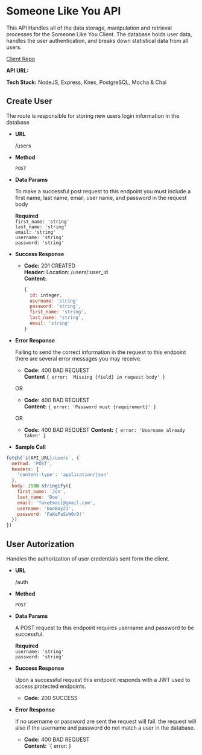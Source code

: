 # Someone Like You API

This API Handles all of the data storage, manipulation and retrieval processes for the Someone Like You Client. The database holds user data, handles the user authentication, and breaks down statistical data from all users.

[Client Repo](https://github.com/thinkful-ei-iguana/MASK-SLY-client)

**API URL:** 

**Tech Stack:** NodeJS, Express, Knex, PostgreSQL, Mocha & Chai

## **Create User**

  The route is responsible for storing new users login information in the database

* **URL**

  /users

* **Method**

  `POST`

* **Data Params**

  To make a successful post request to this endpoint you must include a first name, last name, email, user name, and password in the request body

  **Required** <br />
  `first_name: 'string'` <br />
  `last_name: 'string'` <br />
  `email: 'string'` <br />
  `username: 'string'` <br />
  `password: 'string'`

* **Success Response**

  * **Code:** 201 CREATED <br />
    **Header:** Location: /users/:user_id <br />
    **Content:**
    ```javascript
    {
      id: integer,
      username: 'string'
      password: 'string',
      first_name: 'string',
      last_name: 'string',
      email: 'string'
    }
    ```

* **Error Response**
  
  Failing to send the correct information in the request to this endpoint there are several error messages you may receive.

  * **Code:** 400 BAD REQUEST <br />
    **Content** `{ error: 'Missing {field} in request body' }`

  OR

  * **Code:** 400 BAD REQUEST <br />
    **Content:** `{ error: 'Password must {requirement}' }`

  OR

  * **Code:** 400 BAD REQUEST
    **Content:** `{ error: 'Username already taken' }`

* **Sample Call**

```javascript
fetch(`${API_URL}/users`, {
  method: 'POST',
  headers: {
    'content-type': 'application/json'
  },
  body: JSON.stringify({
    first_name: 'Jon',
    last_name: 'Doe',
    email: 'fakeEmail@gmail.com',
    username: 'DoeBoy21',
    password: 'FaKePaSsW0rD!'
  })
})
```

## **User Autorization**

  Handles the authorization of user credentials sent form the client.

* **URL**

  /auth

* **Method**

  `POST`

* **Data Params**

  A POST request to this endpoint requires username and password to be successful.

  **Required** <br />
  `username: 'string'` <br />
  `password: 'string'`

* **Success Response**

  Upon a successful request this endpoint responds with a JWT used to access protected endpoints.

  * **Code:** 200 SUCCESS

* **Error Response**

  If no username or password are sent the request will fail. the request will also if the username and password do not match a user in the database.

  * **Code:** 400 BAD REQUEST <br />
    **Content:** `{ error: }